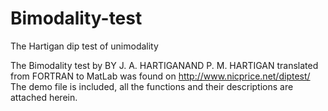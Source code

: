 # Bimodality-test
The Hartigan dip test of unimodality

The Bimodality test by BY J. A. HARTIGANAND P. M. HARTIGAN translated from FORTRAN to MatLab was found on http://www.nicprice.net/diptest/
The demo file is included, all the functions and their descriptions are attached herein.
